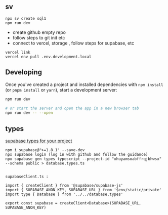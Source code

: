 ## sv

```
npx sv create sql1
npm run dev

```

- create github empty repo
- follow steps to git init etc
- connect to vercel, storage , follow steps for supabase, etc

```
vercel link
vercel env pull .env.development.local
```



## Developing

Once you've created a project and installed dependencies with `npm install` (or `pnpm install` or `yarn`), start a development server:

```bash
npm run dev

# or start the server and open the app in a new browser tab
npm run dev -- --open
```

## types

[supabase types for your project](https://supabase.com/docs/guides/api/rest/generating-types)

```
npm i supabase@">=1.8.1" --save-dev
npx supabase login (log in with github and follow the guidance)
npx supabase gen types typescript --project-id "xhuyamsoabffrqjbhwsx" --schema public > database.types.ts


```

```
supabaseClient.ts :

import { createClient } from '@supabase/supabase-js'
import { SUPABASE_ANON_KEY, SUPABASE_URL } from '$env/static/private'
import type { Database } from '../../database.types'

export const supabase = createClient<Database>(SUPABASE_URL, SUPABASE_ANON_KEY)

```